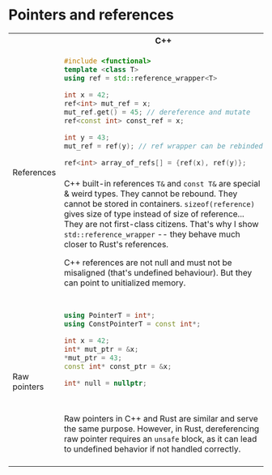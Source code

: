 # Pointers and references

<table>
<tr>
    <th></th>
    <th>C++</th>
    <th>Rust</th>
</tr>


<tr>
    <td rowspan="2">References</td>
    <td>

```cpp
#include <functional>
template <class T>
using ref = std::reference_wrapper<T>

int x = 42;
ref<int> mut_ref = x;
mut_ref.get() = 45; // dereference and mutate
ref<const int> const_ref = x;

int y = 43;
mut_ref = ref(y); // ref wrapper can be rebinded

ref<int> array_of_refs[] = {ref(x), ref(y)}; 
```   
   </td>
    <td>

```rust  

let mut x = 42;
let mut mut_ref = &mut x;
*mut_ref = 45; // deference and mutate
let const_ref = &x;

let mut y = 43;
mut_ref = &mut y; // rebind reference

let array_of_refs: [&mut i32; 2] = [&mut x, &mut y]
```   
   </td>
  </tr>
  <tr>
    <td>
   C++ built-in references <code>T&</code> and <code>const T&</code> are special & weird types. They cannot be rebound. They cannot be stored in containers. <code>sizeof(reference)</code> gives size of type instead of size of reference... They are not first-class citizens. That's why I show 
   <code>std::reference_wrapper</code> -- they behave much closer to Rust's references.

   C++ references are not null and must not be misaligned (that's undefined behaviour). But they can point to unitialized memory.
    </td>
    <td>
    Taking references in Rust requires explicit usage of <code>&</code> or <code>&mut</code> operators -- to specify exaclty, which type of reference we want.
    <br>
    References in Rust are normal values. We can store them in containers, pass them around, mutate (by rebinding) and so on.
     <br>
    Similarly to C++, Rust references must not be null and cannot be misaligned. But Rust references never should point to unitialized memory. It's undefined behaviour.
   </td>
</tr>


<tr>
    <td rowspan="2">Raw pointers</td>
    <td>

```cpp
using PointerT = int*;
using ConstPointerT = const int*;

int x = 42;
int* mut_ptr = &x;
*mut_ptr = 43;
const int* const_ptr = &x;

int* null = nullptr;

```   
   </td>
    <td>

```rust  
type PointerT = *mut i32;
type ConstPointerT = *const i32;

let mut x = 42;
let mut_ptr = &raw mut x;
unsafe { *mut_ptr = 43; } 
let const_ptr = &raw const num;

let null: *mut i32 = std::ptr::null_mut();
let null_const: *const i32 = std::ptr::null();
```   
   </td>
  </tr>
  <tr>
    <td>
    Raw pointers in C++ and Rust are similar and serve the same purpose. However, in Rust, dereferencing raw pointer requires an <code>unsafe</code> block, as it can lead to undefined behavior if not handled correctly. 
    </td>
    <td>
    Raw pointers in Rust actually can be created implicitly from references, if the pointer type is specified <code> let ptr : *const T = &value </code>. But the recomended way is to use <code>&raw const</code> or <code>&raw mut</code>  constructs, which makes your intention clear. This is also the only correct solution while dealing with pointers to unitialized fields.
   </td>
</tr>



</table>